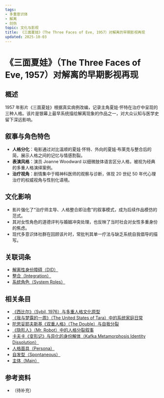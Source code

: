 ```yaml
---
tags:
- 多重意识体
- 解离
- 创伤
topic: 文化与影视
title: 《三面夏娃》（The Three Faces of Eve, 1957）对解离的早期影视再现
updated: 2025-10-03
---
```


# 《三面夏娃》（The Three Faces of Eve, 1957）对解离的早期影视再现

## 概述

1957 年影片《三面夏娃》根据真实病例改编，记录主角夏娃·怀特在治疗中呈现的三种人格。该片是银幕上最早系统描绘解离现象的作品之一，对大众认知与医学史留下深远影响。

## 叙事与角色特色

- **人格分化**：电影通过对比温顺的夏娃·怀特、外向的夏娃·布莱克与整合后的简，展示人格之间的记忆与情感割裂。
- **表演风格**：演员 Joanne Woodward 以细微肢体语言区分人格，被视为经典的多重人格演绎案例。
- **治疗视角**：剧情集中于精神科医师的观察与诊断，体现 20 世纪 50 年代心理治疗的权威视角与性别化语境。

## 文化影响

- 影片强化了“治疗师主导、人格整合即治愈”的叙事模式，成为后续作品模仿的范式。
- 其对女性角色的道德评判与婚姻冲突处理，也反映了当时社会对女性多重身份的焦虑。
- 现代多意识体社群在回顾该片时，常批判其单一疗法与缺乏系统自我倡导的描写。

## 关联词条

- [解离性身份障碍（DID）](entries/DID.md)
- [整合（Integration）](entries/Integration.md)
- [系统角色（System Roles）](entries/System-Roles.md)

## 相关条目

- [《西比尔》（Sybil, 1976）与多重人格文化原型](/entries/Sybil-1976-Cultural-Prototype.md)
- [《我与梦露的一周》（The United States of Tara）中的系统家庭日常](/entries/United-States-Of-Tara-System-Daily-Life.md)
- [陀思妥耶夫斯基《双重人格》（The Double）与自我分裂](/entries/Dostoevsky-The-Double-Self-Division.md)
- [《隐形人》（Mr. Robot）中的人格分裂叙事](/entries/Mr-Robot-DID-Narrative.md)
- [卡夫卡《变形记》与异化的身份解体（Kafka Metamorphosis Identity Dissolution）](/entries/Kafka-Metamorphosis-Identity-Dissolution.md)
- [人格面具（Persona）](/entries/Persona.md)
- [自发型（Spontaneous）](/entries/Spontaneous.md)
- [主体（Main）](/entries/Main.md)

## 参考资料

- （待补充）
